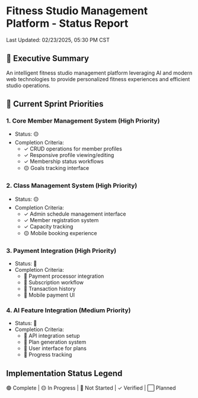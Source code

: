 # Fitness Studio Management Platform - Status Report
Last Updated: 02/23/2025, 05:30 PM CST

## 🎯 Executive Summary
An intelligent fitness studio management platform leveraging AI and modern web technologies to provide personalized fitness experiences and efficient studio operations.

## 🚨 Current Sprint Priorities

### 1. Core Member Management System (High Priority)
- Status: 🟡
- Completion Criteria:
  - ✓ CRUD operations for member profiles
  - ✓ Responsive profile viewing/editing
  - ✓ Membership status workflows
  - 🟡 Goals tracking interface

### 2. Class Management System (High Priority)
- Status: 🟡
- Completion Criteria:
  - ✓ Admin schedule management interface
  - ✓ Member registration system
  - ✓ Capacity tracking
  - 🟡 Mobile booking experience

### 3. Payment Integration (High Priority)
- Status: 🔴
- Completion Criteria:
  - 🔴 Payment processor integration
  - 🔴 Subscription workflow
  - 🔴 Transaction history
  - 🔴 Mobile payment UI

### 4. AI Feature Integration (Medium Priority)
- Status: 🔴
- Completion Criteria:
  - 🔴 API integration setup
  - 🔴 Plan generation system
  - 🔴 User interface for plans
  - 🔴 Progress tracking

## Implementation Status Legend
🟢 Complete | 🟡 In Progress | 🔴 Not Started | ✓ Verified | ⬜ Planned